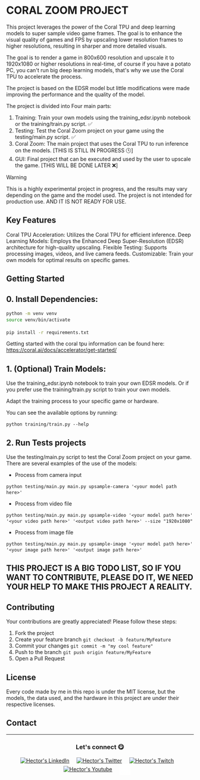 # CORAL ZOOM PROJECT

This project leverages the power of the Coral TPU and deep learning models to super sample video game frames. The goal is to enhance the visual quality of games and FPS by upscaling lower resolution frames to higher resolutions, resulting in sharper and more detailed visuals.

The goal is to render a game in 800x600 resolution and upscale it to 1920x1080 or higher resolutions in real-time, of course if you have a potato PC, you can't run big deep learning models, that's why we use the Coral TPU to accelerate the process.

The project is based on the EDSR model but little modifications were made improving the performance and the quality of the model.

The project is divided into Four main parts:
1. Training: Train your own models using the training_edsr.ipynb notebook or the training/train.py script. ✅
2. Testing: Test the Coral Zoom project on your game using the testing/main.py script. ✅
3. Coral Zoom: The main project that uses the Coral TPU to run inference on the models. [THIS IS STILL IN PROGRESS 🕓]
4. GUI: Final project that can be executed and used by the user to upscale the game. [THIS WILL BE DONE LATER ❌]


>[!WARNING]
> This is a highly experimental project in progress, and the results may vary depending on the game and the model used. The project is not intended for production use. AND IT IS NOT READY FOR USE.

## Key Features
Coral TPU Acceleration: Utilizes the Coral TPU for efficient inference.
Deep Learning Models: Employs the Enhanced Deep Super-Resolution (EDSR) architecture for high-quality upscaling.
Flexible Testing: Supports processing images, videos, and live camera feeds.
Customizable: Train your own models for optimal results on specific games.

## Getting Started
## 0. Install Dependencies:
```bash
python -m venv venv
source venv/bin/activate

pip install -r requirements.txt
```

Getting started with the coral tpu information can be found here:
https://coral.ai/docs/accelerator/get-started/


## 1. (Optional) Train Models:
Use the training_edsr.ipynb notebook to train your own EDSR models.
Or if you prefer use the training/train.py script to train your own models.

Adapt the training process to your specific game or hardware.

You can see the available options by running:
```
python training/train.py --help
```

## 2. Run Tests projects
Use the testing/main.py script to test the Coral Zoom project on your game. There are several examples of the use of the models:
* Process from camera input
```
python testing/main.py main.py upsample-camera '<your model path here>'
```

* Process from video file
```
python testing/main.py main.py upsample-video '<your model path here>' '<your video path here>' '<output video path here>' --size "1920x1080"
```

* Process from image file
```
python testing/main.py main.py upsample-image '<your model path here>' '<your image path here>' '<output image path here>'
```

## THIS PROJECT IS A BIG TODO LIST, SO IF YOU WANT TO CONTRIBUTE, PLEASE DO IT, WE NEED YOUR HELP TO MAKE THIS PROJECT A REALITY.



## Contributing

Your contributions are greatly appreciated! Please follow these steps:

1. Fork the project
2. Create your feature branch `git checkout -b feature/MyFeature`
3. Commit your changes `git commit -m "my cool feature"`
4. Push to the branch `git push origin feature/MyFeature`
5. Open a Pull Request

## License

Every code made by me in this repo is under the MIT license, but the models, the data used, and the hardware in this project are under their respective licenses.

## Contact

<hr>
<div align="center">
<h3 align="center">Let's connect 😋</h3>
</div>
<p align="center">
<a href="https://www.linkedin.com/in/hector-pulido-17547369/" target="blank">
<img align="center" width="30px" alt="Hector's LinkedIn" src="https://www.vectorlogo.zone/logos/linkedin/linkedin-icon.svg"/></a> &nbsp; &nbsp;
<a href="https://twitter.com/Hector_Pulido_" target="blank">
<img align="center" width="30px" alt="Hector's Twitter" src="https://www.vectorlogo.zone/logos/twitter/twitter-official.svg"/></a> &nbsp; &nbsp;
<a href="https://www.twitch.tv/hector_pulido_" target="blank">
<img align="center" width="30px" alt="Hector's Twitch" src="https://www.vectorlogo.zone/logos/twitch/twitch-icon.svg"/></a> &nbsp; &nbsp;
<a href="https://www.youtube.com/channel/UCS_iMeH0P0nsIDPvBaJckOw" target="blank">
<img align="center" width="30px" alt="Hector's Youtube" src="https://www.vectorlogo.zone/logos/youtube/youtube-icon.svg"/></a> &nbsp; &nbsp;
<a href="https://pequesoft.net/" target="blank">
<img align="center" width="30px" alt="Pequesoft website" src="https://github.com/HectorPulido/HectorPulido/blob/master/img/pequesoft-favicon.png?raw=true"/></a> &nbsp; &nbsp;
